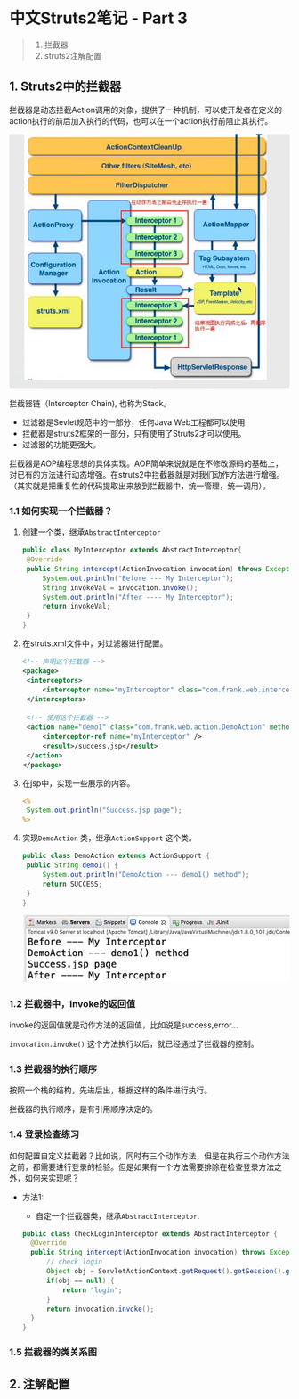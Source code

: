 # 中文Struts2笔记 - Part 3

>1. 拦截器
>2. struts2注解配置

## 1. Struts2中的拦截器

拦截器是动态拦截Action调用的对象，提供了一种机制，可以使开发者在定义的action执行的前后加入执行的代码，也可以在一个action执行前阻止其执行。

![interceptor](./resources/interceptor.jpg)

拦截器链（Interceptor Chain), 也称为Stack。

- 过滤器是Sevlet规范中的一部分，任何Java Web工程都可以使用
- 拦截器是struts2框架的一部分，只有使用了Struts2才可以使用。
- 过滤器的功能更强大。

拦截器是AOP编程思想的具体实现。AOP简单来说就是在不修改源码的基础上，对已有的方法进行动态增强。在struts2中拦截器就是对我们动作方法进行增强。（其实就是把重复性的代码提取出来放到拦截器中，统一管理，统一调用）。

### 1.1 如何实现一个拦截器？

1. 创建一个类，继承`AbstractInterceptor`

   ```java
   public class MyInterceptor extends AbstractInterceptor{
   	@Override
   	public String intercept(ActionInvocation invocation) throws Exception {
   		System.out.println("Before --- My Interceptor");
   		String invokeVal = invocation.invoke();
   		System.out.println("After ---- My Interceptor");
   		return invokeVal;
   	}
   }
   
   ```

2. 在struts.xml文件中，对过滤器进行配置。

   ```xml
   <!-- 声明这个拦截器 -->
   <package>
   	<interceptors>
   		<interceptor name="myInterceptor" class="com.frank.web.interceptor.MyInterceptor" />
   	</interceptors>
   	
   	<!-- 使用这个拦截器 -->
   	<action name="demo1" class="com.frank.web.action.DemoAction" method="demo1">
   		<interceptor-ref name="myInterceptor" />
   		<result>/success.jsp</result>
   	</action>
   </package>
   ```

3. 在jsp中，实现一些展示的内容。

   ```jsp
   <%
   	System.out.println("Success.jsp page");
   %>
   ```

4. 实现`DemoAction` 类，继承`ActionSupport` 这个类。

   ```java
   public class DemoAction extends ActionSupport {
   	public String demo1() {
   		System.out.println("DemoAction --- demo1() method");
   		return SUCCESS;
   	}
   }	
   ```

   ![result](./resources/result.jpg)

### 1.2 拦截器中，invoke的返回值

invoke的返回值就是动作方法的返回值，比如说是success,error...

`invocation.invoke()` 这个方法执行以后，就已经通过了拦截器的控制。

### 1.3 拦截器的执行顺序

按照一个栈的结构，先进后出，根据这样的条件进行执行。

拦截器的执行顺序，是有引用顺序决定的。

### 1.4 登录检查练习

如何配置自定义拦截器？比如说，同时有三个动作方法，但是在执行三个动作方法之前，都需要进行登录的检验。但是如果有一个方法需要排除在检查登录方法之外，如何来实现呢？

- 方法1: 

  - 自定一个拦截器类，继承`AbstractInterceptor`.

  ```java
  public class CheckLoginInterceptor extends AbstractInterceptor {
  	@Override
  	public String intercept(ActionInvocation invocation) throws Exception {
  		// check login 
  		Object obj = ServletActionContext.getRequest().getSession().getAttribute("userInfo");
  		if(obj == null) {
  			return "login";
  		}
  		return invocation.invoke();
  	}
  }
  ```

  



### 1.5 拦截器的类关系图



## 2. 注解配置